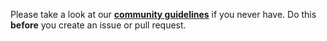 Please take a look at our **[community guidelines](https://cuckoo.sh/docs/introduction/community.html)** if you never have. Do this __before__ you create an issue or pull request.